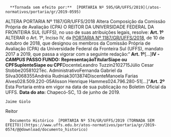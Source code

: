       **Tornada sem efeito por:**  [PORTARIA Nº 595/GR/UFFS/2019](/atos-normativos/portaria/gr/2019-0595) 

   ALTERA PORTARIA Nº 1187/GR/UFFS/2018 Altera Composição da Comissão Própria de Avaliação (CPA) O REITOR DA UNIVERSIDADE FEDERAL DA FRONTEIRA SUL (UFFS), no uso de suas atribuições legais, resolve: **Art. 1º**  ALTERAR o Art. 1º, Inciso IV, da [PORTARIA Nº 1187/GR/UFFS/2018](https://www.uffs.edu.br/atos-normativos/portaria/gr/2018-1187), de 10 de outubro de 2018, que designou os membros da Comissão Própria de Avaliação (CPA) da Universidade Federal da Fronteira Sul (UFFS), mandato 2017 a 2019, que passa a vigorar com a seguinte redação:“ **Art. 1º**[...]**IV - *CAMPUS*  PASSO FUNDO:** **Representação****Titular****Siape ou CPF****Suplente****Siape ou CPF**DocenteLeandro Tuzzin2102715Júlio Cesar Stobbe2058102Téc. AdministrativoFernanda Gabriel da Silva3068355Andréia Rudniak3013874DiscenteManoela Farias Alves028.509.220-05Alisson Henrique Hammes024.796.280-51[...]”**Art. 2º**  Esta Portaria entra em vigor na data de sua publicação no Boletim Oficial da UFFS.    **Data do ato:** Chapecó-SC, 13 de junho de 2019.   
 

    Jaime Giolo   
 Reitor 

      Documento Histórico  [PORTARIA Nº 574/GR/UFFS/2019 (TORNADA SEM EFEITO)](https://www.uffs.edu.br/atos-normativos/portaria/gr/2019-0574/@@download/documento_historico)     
      